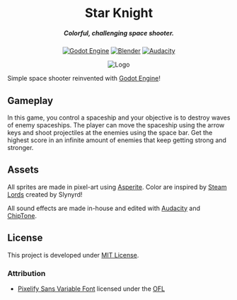 <div align="center">

# Star Knight
##### Colorful, challenging space shooter.

[![Godot Engine](https://img.shields.io/badge/Godot-%23FFFFFF.svg?logo=godot-engine)](https://godotengine.org/)
[![Blender](https://img.shields.io/badge/Blender-%23F5792A.svg?logo=blender&logoColor=white)](https://www.blender.org/)
[![Audacity](https://img.shields.io/badge/Audacity-0000CC?logo=audacity&logoColor=white)](https://www.audacityteam.org/)

![Logo](https://github.com/user-attachments/assets/87709b4a-8e98-4b8d-9833-59c298ea53cd)

</div>

Simple space shooter reinvented with [Godot Engine](https://godotengine.org/)!

## Gameplay
In this game, you control a spaceship and your objective is to destroy waves of enemy spaceships. The player can move the spaceship using the arrow keys and shoot projectiles at the enemies using the space bar. Get the highest score in an infinite amount of enemies that keep getting strong and stronger.

## Assets
All sprites are made in pixel-art using [Asperite](https://www.aseprite.org/). Color are inspired by [Steam Lords](https://lospec.com/palette-list/steam-lords) created by Slynyrd!

All sound effects are made in-house and edited with [Audacity](https://www.audacityteam.org/) and [ChipTone](https://sfbgames.itch.io/chiptone).

## License
This project is developed under [MIT License](LICENSE).

### Attribution
- [Pixelify Sans Variable Font](https://fonts.google.com/specimen/Pixelify+Sans) licensed under the [OFL](https://openfontlicense.org/)
